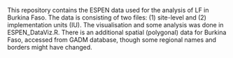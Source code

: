 This repository contains the ESPEN data used for the analysis of LF in Burkina Faso. The data is consisting of two files: (1) site-level and (2) implementation units (IU). The visualisation and some analysis was done in ESPEN_DataViz.R.
There is an additional spatial (polygonal) data for Burkina Faso, accessed from GADM database, though some regional names and borders might have changed.
